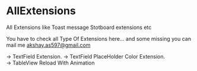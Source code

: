 # AllExtensions
 All Extensions like Toast message Stotboard extensions etc

You have to check all Type Of Extensions here...
and some missing you can mail me akshay.as597@gmail.com 

-> TextField Extension.
-> TextField PlaceHolder Color Extension.  
-> TableView Reload With Animation
